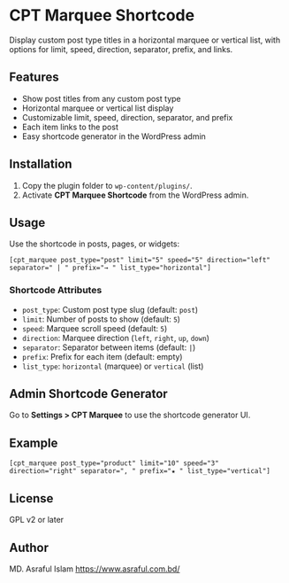# CPT Marquee Shortcode

Display custom post type titles in a horizontal marquee or vertical list, with options for limit, speed, direction, separator, prefix, and links.

## Features
- Show post titles from any custom post type
- Horizontal marquee or vertical list display
- Customizable limit, speed, direction, separator, and prefix
- Each item links to the post
- Easy shortcode generator in the WordPress admin

## Installation
1. Copy the plugin folder to `wp-content/plugins/`.
2. Activate **CPT Marquee Shortcode** from the WordPress admin.

## Usage
Use the shortcode in posts, pages, or widgets:

```
[cpt_marquee post_type="post" limit="5" speed="5" direction="left" separator=" | " prefix="→ " list_type="horizontal"]
```

### Shortcode Attributes
- `post_type`: Custom post type slug (default: `post`)
- `limit`: Number of posts to show (default: `5`)
- `speed`: Marquee scroll speed (default: `5`)
- `direction`: Marquee direction (`left`, `right`, `up`, `down`)
- `separator`: Separator between items (default: ` | `)
- `prefix`: Prefix for each item (default: empty)
- `list_type`: `horizontal` (marquee) or `vertical` (list)

## Admin Shortcode Generator
Go to **Settings > CPT Marquee** to use the shortcode generator UI.

## Example
```
[cpt_marquee post_type="product" limit="10" speed="3" direction="right" separator=", " prefix="★ " list_type="vertical"]
```

## License
GPL v2 or later

## Author
MD. Asraful Islam
https://www.asraful.com.bd/
